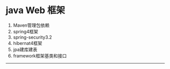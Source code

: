 **java Web** 框架
=====================


1. Maven管理包依赖
2. spring4框架
3. spring-security3.2
4. hibernat4框架
5. jpa建库建表
6. framework框架基类和接口

------------
